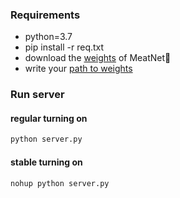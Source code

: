 ### Requirements

- python=3.7
- pip install -r req.txt
- download the [weights](https://drive.google.com/file/d/13tvy9SufwulPw3C0gJAvfyoYJAVrOv80/view?usp=sharing) of MeatNet🥩
- write your [path to weights](https://github.com/meat-app-hack/nft-predictor/blob/0eff1c42395c083f5cc823b7a96c068f77685f64/predict.py#L11)
### Run server

#### regular turning on

```python
python server.py
```

#### stable turning on

```python
nohup python server.py
```
